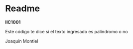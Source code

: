 # Readme

**IIC1001**

Este código te dice si el texto ingresado es palíndromo o no

Joaquín Montiel